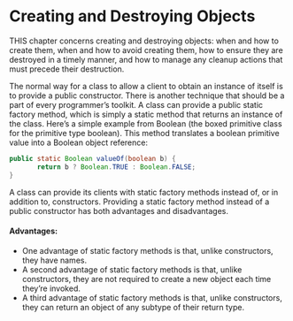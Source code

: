 # Creating and Destroying Objects
  THIS chapter concerns creating and destroying objects: when and how to 
  create them, when and how to avoid creating them, how to ensure they 
  are destroyed in a timely manner, and how to manage any cleanup actions 
  that must precede their destruction.
  

The normal way for a class to allow a client to obtain an instance of itself is to provide a public constructor. There is another technique that should be a part of every programmer’s toolkit. A class can provide a public static factory method, which is simply a static method that returns an instance of the class. Here’s a simple example from Boolean (the boxed primitive class for the primitive type boolean). This method translates a boolean primitive value into a Boolean object reference:

```java
public static Boolean valueOf(boolean b) {
       return b ? Boolean.TRUE : Boolean.FALSE;
}
```
A class can provide its clients with static factory methods instead of, or in addition to, constructors. Providing a static factory method instead of a public constructor has both advantages and disadvantages.

#### Advantages:

- One advantage of static factory methods is that, unlike constructors, they have names.
- A second advantage of static factory methods is that, unlike constructors, they are not required to create a new object each time they’re invoked.
- A third advantage of static factory methods is that, unlike constructors, they can return an object of any subtype of their return type.
